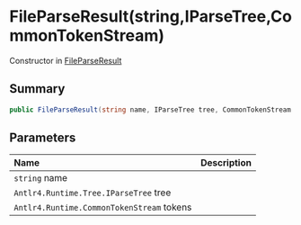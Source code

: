 # FileParseResult(string,IParseTree,CommonTokenStream)

Constructor in [FileParseResult](/api/csharp/yarn.compiler.fileparseresult.md)

## Summary



```csharp
public FileParseResult(string name, IParseTree tree, CommonTokenStream tokens)
```

## Parameters

|Name|Description|
|:---|:---|
|`string` name||
|`Antlr4.Runtime.Tree.IParseTree` tree||
|`Antlr4.Runtime.CommonTokenStream` tokens||

